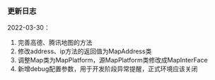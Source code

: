 ### 更新日志

2022-03-30：

1. 完善高德、腾讯地图的方法
2. 修改address、ip方法的返回值为MapAddress类
3. 调整Map类为MapPlatform，源MapPlatform类修改成MapInterFace
4. 新增debug配置参数，用于开发阶段异常提醒，正式环境应该关闭